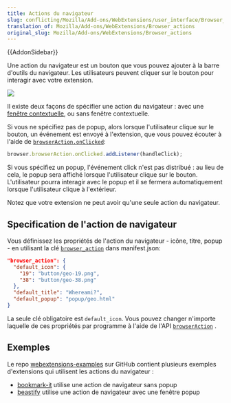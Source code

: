 ```yaml
---
title: Actions du navigateur
slug: conflicting/Mozilla/Add-ons/WebExtensions/user_interface/Browser_action
translation_of: Mozilla/Add-ons/WebExtensions/Browser_actions
original_slug: Mozilla/Add-ons/WebExtensions/Browser_actions
---
```


{{AddonSidebar}}

Une action du navigateur est un bouton que vous pouvez ajouter à la barre d'outils du navigateur. Les utilisateurs peuvent cliquer sur le bouton pour interagir avec votre extension.

![](browser-action.png)

Il existe deux façons de spécifier une action du navigateur : avec une [fenêtre contextuelle](/fr/Add-ons/WebExtensions/Popups), ou sans fenêtre contextuelle.

Si vous ne spécifiez pas de popup, alors lorsque l'utilisateur clique sur le bouton, un événement est envoyé à l'extension, que vous pouvez écouter à l'aide de [`browserAction.onClicked`](/fr/Add-ons/WebExtensions/API/BrowserAction/onClicked):

```js
browser.browserAction.onClicked.addListener(handleClick);
```

Si vous spécifiez un popup, l'événement click n'est pas distribué : au lieu de cela, le popup sera affiché lorsque l'utilisateur clique sur le bouton. L'utilisateur pourra interagir avec le popup et il se fermera automatiquement lorsque l'utilisateur clique à l'extérieur.

Notez que votre extension ne peut avoir qu'une seule action du navigateur.

## Specification de l'action de navigateur

Vous définissez les propriétés de l'action du navigateur - icône, titre, popup - en utilisant la clé [`browser_action`](/fr/Add-ons/WebExtensions/manifest.json/browser_action) dans manifest.json:

```json
"browser_action": {
  "default_icon": {
    "19": "button/geo-19.png",
    "38": "button/geo-38.png"
  },
  "default_title": "Whereami?",
  "default_popup": "popup/geo.html"
}
```

La seule clé obligatoire est `default_icon`. Vous pouvez changer n'importe laquelle de ces propriétés par programme à l'aide de l'API [`browserAction`](/fr/Add-ons/WebExtensions/API/browserAction) .

## Exemples

Le repo [webextensions-examples](https://github.com/mdn/webextensions-examples) sur GitHub contient plusieurs exemples d'extensions qui utilisent les actions du navigateur :

- [bookmark-it](https://github.com/mdn/webextensions-examples/blob/master/bookmark-it/) utilise une action de navigateur sans popup
- [beastify](https://github.com/mdn/webextensions-examples/tree/master/beastify) utilise une action de navigateur avec une fenêtre popup
